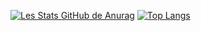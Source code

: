 [![Les Stats GitHub de Anurag](https://github-readme-stats.vercel.app/api?username=opertune&theme=react)](https://github.com/anuraghazra/github-readme-stats)
[![Top Langs](https://github-readme-stats.vercel.app/api/top-langs/?username=opertune&&exclude_repo=cryptowalletmonitoring&layout=compact&theme=react)](https://github.com/anuraghazra/github-readme-stats)
